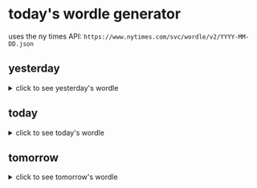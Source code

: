 # today's wordle generator

uses the ny times API: `https://www.nytimes.com/svc/wordle/v2/YYYY-MM-DD.json`

## yesterday

<details>
    <summary>click to see yesterday's wordle</summary>

    chore

</details>

## today

<details>
    <summary>click to see today's wordle</summary>

    revue

</details>

## tomorrow

<details>
    <summary>click to see tomorrow's wordle</summary>

    tooth

</details>
